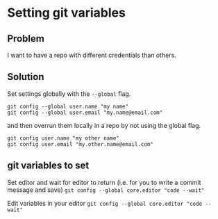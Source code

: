 # Setting git variables

## Problem

I want to have a repo with different credentials than others.

## Solution

Set settings globally with the ```--global``` flag.

```git config --global user.name "my name"```  
```git config --global user.email "my.name@email.com"```  

and then overrun them locally in a repo by not using the global flag.

```git config user.name "my other name"```  
```git config user.email "my.other.name@email.com"```  

## git variables to set

Set editor and wait for editor to return (i.e. for you to write a commit message and save)
```git config --global core.editor "code --wait"```

Edit variables in your editor
```git config --global core.editor "code --wait"```
